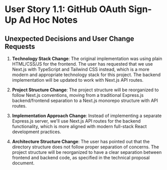 # User Story 1.1: GitHub OAuth Sign-Up Ad Hoc Notes

## Unexpected Decisions and User Change Requests

1. **Technology Stack Change**: The original implementation was using plain HTML/CSS/JS for the frontend. The user has requested that we use Next.js with TypeScript and Tailwind CSS instead, which is a more modern and appropriate technology stack for this project. The backend implementation will be updated to work with Next.js API routes.

2. **Project Structure Change**: The project structure will be reorganized to follow Next.js conventions, moving from a traditional Express.js backend/frontend separation to a Next.js monorepo structure with API routes.

3. **Implementation Approach Change**: Instead of implementing a separate Express.js server, we'll use Next.js API routes for the backend functionality, which is more aligned with modern full-stack React development practices.

4. **Architecture Structure Change**: The user has pointed out that the directory structure does not follow proper separation of concerns. The project structure will be reorganized to have a clear separation between frontend and backend code, as specified in the technical proposal document.